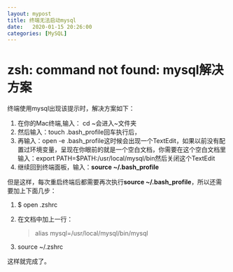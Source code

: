 ```yaml
---
layout: mypost
title: 终端无法启动mysql
date:   2020-01-15 20:26:00
categories: [MySQL]
---
```


# zsh: command not found: mysql解决方案

终端使用mysql出现该提示时，解决方案如下：

1. 在你的Mac终端,输入： cd ~会进入~文件夹
2. 然后输入：touch .bash_profile回车执行后，
3. 再输入：open -e .bash_profile这时候会出现一个TextEdit，如果以前没有配置过环境变量，呈现在你眼前的就是一个空白文档，你需要在这个空白文档里输入：export PATH=$PATH:/usr/local/mysql/bin然后关闭这个TextEdit
4. 继续回到终端面板，输入：**source ~/.bash_profile**



但是这样，每次重启终端后都需要再次执行**source ~/.bash_profile**，所以还需要加上下面几步：

1. $ open .zshrc

2. 在文档中加上一行：

   > alias mysql=/usr/local/mysql/bin/mysql

3. source ~/.zshrc

这样就完成了。